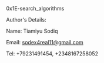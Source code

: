 0x1E-search_algorithms

Author's Details:

Name: Tiamiyu Sodiq	

Email: sodex4real11@gmail.com

Tel: +79231491454, +2348167258052
